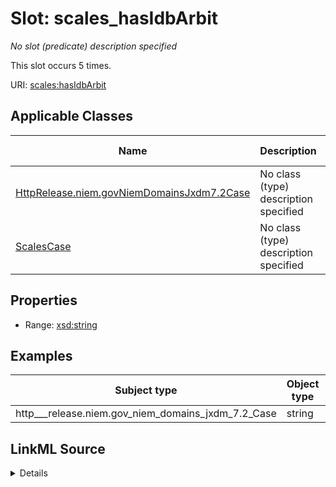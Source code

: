 

# Slot: scales_hasIdbArbit


_No slot (predicate) description specified_






This slot occurs 5 times.


URI: [scales:hasIdbArbit](http://schemas.scales-okn.org/rdf/scales#hasIdbArbit)



<!-- no inheritance hierarchy -->





## Applicable Classes

| Name | Description | Modifies Slot |
| --- | --- | --- |
| [HttpRelease.niem.govNiemDomainsJxdm7.2Case](../classes/HttpRelease.niem.govNiemDomainsJxdm7.2Case.md) | No class (type) description specified |  yes  |
| [ScalesCase](../classes/ScalesCase.md) | No class (type) description specified |  no  |







## Properties

* Range: [xsd:string](http://www.w3.org/2001/XMLSchema#string)






## Examples

| Subject type | Object type | Example subject | Example object | Occurrences |
| --- | --- | --- | --- | --- |
| http___release.niem.gov_niem_domains_jxdm_7.2_Case | string | scales:CivilCase | -8 | 5 |




## LinkML Source

<details>

```yaml
name: scales_hasIdbArbit
annotations:
  count:
    tag: count
    value: 5
description: No slot (predicate) description specified
examples:
- object:
    example_object: '-8'
    example_object_type: string
    example_predicate: scales:hasIdbArbit
    example_subject: scales:CivilCase
    example_subject_type: http___release.niem.gov_niem_domains_jxdm_7.2_Case
from_schema: scales-kg
rank: 1000
slot_uri: scales:hasIdbArbit
alias: scales_hasIdbArbit
domain_of:
- http___release.niem.gov_niem_domains_jxdm_7.2_Case
- scales_Case
range: string

```
</details>